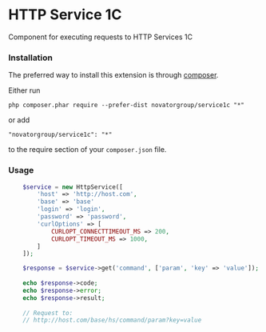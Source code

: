 # HTTP Service 1C

Component for executing requests to HTTP Services 1C

### Installation

The preferred way to install this extension is through [composer](http://getcomposer.org/download/).

Either run

```
php composer.phar require --prefer-dist novatorgroup/service1c "*"
```

or add

```
"novatorgroup/service1c": "*"
```

to the require section of your `composer.json` file.

### Usage
```php
    $service = new HttpService([
        'host' => 'http://host.com',
        'base' => 'base'
        'login' => 'login',
        'password' => 'password',
        'curlOptions' => [
            CURLOPT_CONNECTTIMEOUT_MS => 200,
            CURLOPT_TIMEOUT_MS => 1000,
        ]
    ]);

    $response = $service->get('command', ['param', 'key' => 'value']);
    
    echo $response->code;
    echo $response->error;
    echo $response->result;
    
    // Request to:
    // http://host.com/base/hs/command/param?key=value
```